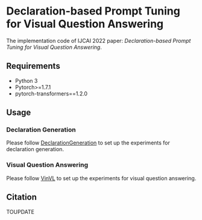 # Declaration-based Prompt Tuning for Visual Question Answering
The implementation code of IJCAI 2022 paper: 
_Declaration-based Prompt Tuning for Visual Question Answering_.

## Requirements
+ Python 3
+ Pytorch>=1.7.1
+ pytorch-transformers==1.2.0

## Usage

### Declaration Generation

Please follow [DeclarationGeneration](DeclarationGeneration/README.md) to set up the 
experiments for declaration generation.

### Visual Question Answering

Please follow [VinVL](VinVL/README.md) to set up the experiments for visual question 
answering.

## Citation
TOUPDATE